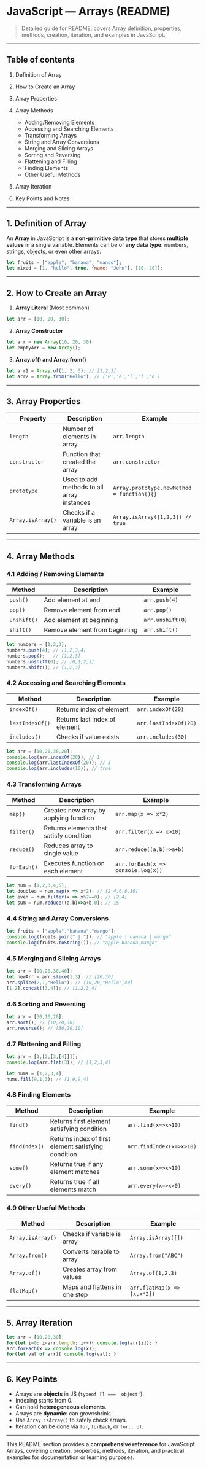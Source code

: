 # JavaScript — Arrays (README)

> Detailed guide for README: covers Array definition, properties, methods, creation, iteration, and examples in JavaScript.

---

## Table of contents

1. Definition of Array
2. How to Create an Array
3. Array Properties
4. Array Methods

   * Adding/Removing Elements
   * Accessing and Searching Elements
   * Transforming Arrays
   * String and Array Conversions
   * Merging and Slicing Arrays
   * Sorting and Reversing
   * Flattening and Filling
   * Finding Elements
   * Other Useful Methods
5. Array Iteration
6. Key Points and Notes

---

## 1. Definition of Array

An **Array** in JavaScript is a **non-primitive data type** that stores **multiple values** in a single variable. Elements can be of **any data type**: numbers, strings, objects, or even other arrays.

```js
let fruits = ["apple", "banana", "mango"];
let mixed = [1, "hello", true, {name: "John"}, [10, 20]];
```

---

## 2. How to Create an Array

1. **Array Literal** (Most common)

```js
let arr = [10, 20, 30];
```

2. **Array Constructor**

```js
let arr = new Array(10, 20, 30);
let emptyArr = new Array();
```

3. **Array.of() and Array.from()**

```js
let arr1 = Array.of(1, 2, 3); // [1,2,3]
let arr2 = Array.from("Hello"); // ['H','e','l','l','o']
```

---

## 3. Array Properties

| Property          | Description                                | Example                                    |
| ----------------- | ------------------------------------------ | ------------------------------------------ |
| `length`          | Number of elements in array                | `arr.length`                               |
| `constructor`     | Function that created the array            | `arr.constructor`                          |
| `prototype`       | Used to add methods to all array instances | `Array.prototype.newMethod = function(){}` |
| `Array.isArray()` | Checks if a variable is an array           | `Array.isArray([1,2,3]) // true`           |

---

## 4. Array Methods

### 4.1 Adding / Removing Elements

| Method      | Description                   | Example          |
| ----------- | ----------------------------- | ---------------- |
| `push()`    | Add element at end            | `arr.push(4)`    |
| `pop()`     | Remove element from end       | `arr.pop()`      |
| `unshift()` | Add element at beginning      | `arr.unshift(0)` |
| `shift()`   | Remove element from beginning | `arr.shift()`    |

```js
let numbers = [1,2,3];
numbers.push(4); // [1,2,3,4]
numbers.pop();   // [1,2,3]
numbers.unshift(0); // [0,1,2,3]
numbers.shift(); // [1,2,3]
```

### 4.2 Accessing and Searching Elements

| Method          | Description                   | Example               |
| --------------- | ----------------------------- | --------------------- |
| `indexOf()`     | Returns index of element      | `arr.indexOf(20)`     |
| `lastIndexOf()` | Returns last index of element | `arr.lastIndexOf(20)` |
| `includes()`    | Checks if value exists        | `arr.includes(30)`    |

```js
let arr = [10,20,30,20];
console.log(arr.indexOf(20)); // 1
console.log(arr.lastIndexOf(20)); // 3
console.log(arr.includes(10)); // true
```

### 4.3 Transforming Arrays

| Method      | Description                             | Example                            |
| ----------- | --------------------------------------- | ---------------------------------- |
| `map()`     | Creates new array by applying function  | `arr.map(x => x*2)`                |
| `filter()`  | Returns elements that satisfy condition | `arr.filter(x => x>10)`            |
| `reduce()`  | Reduces array to single value           | `arr.reduce((a,b)=>a+b)`           |
| `forEach()` | Executes function on each element       | `arr.forEach(x => console.log(x))` |

```js
let num = [1,2,3,4,5];
let doubled = num.map(x => x*2); // [2,4,6,8,10]
let even = num.filter(x => x%2==0); // [2,4]
let sum = num.reduce((a,b)=>a+b,0); // 15
```

### 4.4 String and Array Conversions

```js
let fruits = ["apple","banana","mango"];
console.log(fruits.join(" | ")); // "apple | banana | mango"
console.log(fruits.toString()); // "apple,banana,mango"
```

### 4.5 Merging and Slicing Arrays

```js
let arr = [10,20,30,40];
let newArr = arr.slice(1,3); // [20,30]
arr.splice(2,1,"Hello"); // [10,20,"Hello",40]
[1,2].concat([3,4]); // [1,2,3,4]
```

### 4.6 Sorting and Reversing

```js
let arr = [30,10,20];
arr.sort(); // [10,20,30]
arr.reverse(); // [30,20,10]
```

### 4.7 Flattening and Filling

```js
let arr = [1,[2,[3,[4]]]];
console.log(arr.flat(3)); // [1,2,3,4]

let nums = [1,2,3,4];
nums.fill(9,1,3); // [1,9,9,4]
```

### 4.8 Finding Elements

| Method        | Description                                         | Example                  |
| ------------- | --------------------------------------------------- | ------------------------ |
| `find()`      | Returns first element satisfying condition          | `arr.find(x=>x>10)`      |
| `findIndex()` | Returns index of first element satisfying condition | `arr.findIndex(x=>x>10)` |
| `some()`      | Returns true if any element matches                 | `arr.some(x=>x>10)`      |
| `every()`     | Returns true if all elements match                  | `arr.every(x=>x>0)`      |

### 4.9 Other Useful Methods

| Method            | Description                   | Example                     |
| ----------------- | ----------------------------- | --------------------------- |
| `Array.isArray()` | Checks if variable is array   | `Array.isArray([])`         |
| `Array.from()`    | Converts iterable to array    | `Array.from("ABC")`         |
| `Array.of()`      | Creates array from values     | `Array.of(1,2,3)`           |
| `flatMap()`       | Maps and flattens in one step | `arr.flatMap(x => [x,x*2])` |

---

## 5. Array Iteration

```js
let arr = [10,20,30];
for(let i=0; i<arr.length; i++){ console.log(arr[i]); }
arr.forEach(x => console.log(x));
for(let val of arr){ console.log(val); }
```

---

## 6. Key Points

* Arrays are **objects** in JS (`typeof [] === 'object'`).
* Indexing starts from 0.
* Can hold **heterogeneous elements**.
* Arrays are **dynamic**: can grow/shrink.
* Use `Array.isArray()` to safely check arrays.
* Iteration can be done via `for`, `forEach`, or `for...of`.

---

This README section provides a **comprehensive reference** for JavaScript Arrays, covering creation, properties, methods, iteration, and practical examples for documentation or learning purposes.
